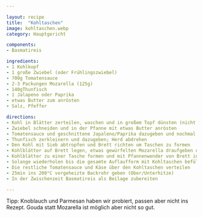```yaml
---

layout: recipe
title:  "Kohltaschen"
image: kohltaschen.webp
category: Hauptgericht

components:
- Basmatireis

ingredients:
- 1 Kohlkopf
- 1 große Zwiebel (oder Frühlingszwiebel)
- 700g Tomatensauce
- 2-3 Packungen Mozarella (125g)
- 140gThunfisch
- 1 Jalapeno oder Paprika
- etwas Butter zum anrösten
- Salz, Pfeffer

directions:
- Kohl in Blätter zerteilen, waschen und in großem Topf dünsten (nicht zu weich)
- Zwiebel schneiden und in der Pfanne mit etwas Butter anrösten
- Tomatensauce und geschnittene Japaleno/Paprika dazugeben und nochmal kurz köcheln lassen
- Thunfisch zerkleinern und dazugeben; Herd abdrehen
- Den Kohl mit Sieb abtropfen und Brett richten um Taschen zu formen
- Kohlblätter auf Brett legen, etwas gewürfelten Mozarella draufgeben und etwas von der vorher zubereiteten Tomatensauce dazugeben
- Kohlblätter zu einer Tasche formen und mit Pfannenwender von Brett in eine große Glasform heben (dabei umdrehen, damit der Käse oben ist)
- Solange wiederholen bis die gesamte Auflaufform mit Kohltaschen befüllt ist (bei einem großen Kohl sollten sich 12 Taschen ausgehen)
- Die restliche Tomatensauce und Käse über den Kohltaschen verteilen
- 25min ins 200°C vorgeheizte Backrohr geben (Ober/Unterhitze)
- In der Zwischenzeit Basmatireis als Beilage zubereiten

---
```


Tipp: Knoblauch und Parmesan haben wir probiert, passen aber nicht ins Rezept. Gouda statt Mozarella ist möglich aber nicht so gut.
